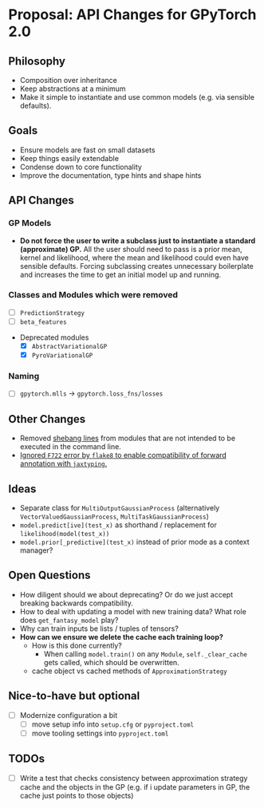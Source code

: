 # Proposal: API Changes for GPyTorch 2.0

## Philosophy
- Composition over inheritance
- Keep abstractions at a minimum
- Make it simple to instantiate and use common models (e.g. via sensible defaults).

## Goals
- Ensure models are fast on small datasets
- Keep things easily extendable
- Condense down to core functionality
- Improve the documentation, type hints and shape hints

## API Changes

### GP Models

- **Do not force the user to write a subclass just to instantiate a standard (approximate) GP.** All the user should need to pass is a prior mean, kernel and likelihood, where the mean and likelihood could even have sensible defaults. Forcing subclassing creates unnecessary boilerplate and increases the time to get an initial model up and running.

### Classes and Modules which were removed

- [ ] ``PredictionStrategy``
- [ ] ``beta_features``
- Deprecated modules
    - [x] ``AbstractVariationalGP``
    - [x] ``PyroVariationalGP``

### Naming
- [ ] `gpytorch.mlls` -> `gpytorch.loss_fns/losses`

## Other Changes
- Removed [shebang lines](https://stackoverflow.com/questions/9783482/should-python-library-modules-start-with-usr-bin-env-python?rq=3) from modules that are not intended to be executed in the command line.
- [Ignored ``F722`` error by ``flake8`` to enable compatibility of forward annotation with ``jaxtyping``.](https://docs.kidger.site/jaxtyping/faq/#flake8-or-ruff-are-throwing-an-error)

## Ideas
- Separate class for ``MultiOutputGaussianProcess`` (alternatively ``VectorValuedGaussianProcess``, ``MultiTaskGaussianProcess``)
- ``model.predict[ive](test_x)`` as shorthand / replacement for ``likelihood(model(test_x))``
- ``model.prior[_predictive](test_x)`` instead of prior mode as a context manager?

## Open Questions
- How diligent should we about deprecating? Or do we just accept breaking backwards compatibility.
- How to deal with updating a model with new training data? What role does ``get_fantasy_model`` play?
- Why can train inputs be lists / tuples of tensors?
- **How can we ensure we delete the cache each training loop?**
    - How is this done currently?
        - When calling ``model.train()`` on any ``Module``, ``self._clear_cache`` gets called, which should be overwritten.
    - cache object vs cached methods of ``ApproximationStrategy``

## Nice-to-have but optional
- [ ] Modernize configuration a bit
    - [ ] move setup info into ``setup.cfg`` or ``pyproject.toml``
    - [ ] move tooling settings into ``pyproject.toml``

## TODOs
- [ ] Write a test that checks consistency between approximation strategy cache and the objects in the GP (e.g. if i update parameters in GP, the cache just points to those objects)
